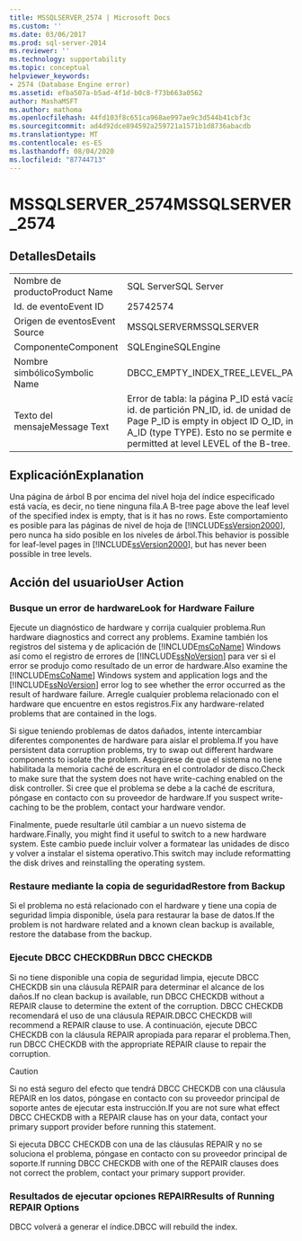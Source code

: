 ```yaml
---
title: MSSQLSERVER_2574 | Microsoft Docs
ms.custom: ''
ms.date: 03/06/2017
ms.prod: sql-server-2014
ms.reviewer: ''
ms.technology: supportability
ms.topic: conceptual
helpviewer_keywords:
- 2574 (Database Engine error)
ms.assetid: efba507a-b5ad-4f1d-b0c8-f73b663a0562
author: MashaMSFT
ms.author: mathoma
ms.openlocfilehash: 44fd103f8c651ca968ae997ae9c3d544b41cbf3c
ms.sourcegitcommit: ad4d92dce894592a259721a1571b1d8736abacdb
ms.translationtype: MT
ms.contentlocale: es-ES
ms.lasthandoff: 08/04/2020
ms.locfileid: "87744713"
---
```

# <a name="mssqlserver_2574"></a><span data-ttu-id="8d49e-102">MSSQLSERVER_2574</span><span class="sxs-lookup"><span data-stu-id="8d49e-102">MSSQLSERVER_2574</span></span>
    
## <a name="details"></a><span data-ttu-id="8d49e-103">Detalles</span><span class="sxs-lookup"><span data-stu-id="8d49e-103">Details</span></span>  
  
|||  
|-|-|  
|<span data-ttu-id="8d49e-104">Nombre de producto</span><span class="sxs-lookup"><span data-stu-id="8d49e-104">Product Name</span></span>|<span data-ttu-id="8d49e-105">SQL Server</span><span class="sxs-lookup"><span data-stu-id="8d49e-105">SQL Server</span></span>|  
|<span data-ttu-id="8d49e-106">Id. de evento</span><span class="sxs-lookup"><span data-stu-id="8d49e-106">Event ID</span></span>|<span data-ttu-id="8d49e-107">2574</span><span class="sxs-lookup"><span data-stu-id="8d49e-107">2574</span></span>|  
|<span data-ttu-id="8d49e-108">Origen de eventos</span><span class="sxs-lookup"><span data-stu-id="8d49e-108">Event Source</span></span>|<span data-ttu-id="8d49e-109">MSSQLSERVER</span><span class="sxs-lookup"><span data-stu-id="8d49e-109">MSSQLSERVER</span></span>|  
|<span data-ttu-id="8d49e-110">Componente</span><span class="sxs-lookup"><span data-stu-id="8d49e-110">Component</span></span>|<span data-ttu-id="8d49e-111">SQLEngine</span><span class="sxs-lookup"><span data-stu-id="8d49e-111">SQLEngine</span></span>|  
|<span data-ttu-id="8d49e-112">Nombre simbólico</span><span class="sxs-lookup"><span data-stu-id="8d49e-112">Symbolic Name</span></span>|<span data-ttu-id="8d49e-113">DBCC_EMPTY_INDEX_TREE_LEVEL_PAGE</span><span class="sxs-lookup"><span data-stu-id="8d49e-113">DBCC_EMPTY_INDEX_TREE_LEVEL_PAGE</span></span>|  
|<span data-ttu-id="8d49e-114">Texto del mensaje</span><span class="sxs-lookup"><span data-stu-id="8d49e-114">Message Text</span></span>|<span data-ttu-id="8d49e-115">Error de tabla: la página P_ID está vacía en el id. de objeto O_ID, id. de índice I_ID, id. de partición PN_ID, id. de unidad de asignación A_ID (tipo TYPE).</span><span class="sxs-lookup"><span data-stu-id="8d49e-115">Table error: Page P_ID is empty in object ID O_ID, index ID I_ID, partition ID PN_ID, alloc unit ID A_ID (type TYPE).</span></span> <span data-ttu-id="8d49e-116">Esto no se permite en el nivel LEVEL del árbol b.</span><span class="sxs-lookup"><span data-stu-id="8d49e-116">This is not permitted at level LEVEL of the B-tree.</span></span>|  
  
## <a name="explanation"></a><span data-ttu-id="8d49e-117">Explicación</span><span class="sxs-lookup"><span data-stu-id="8d49e-117">Explanation</span></span>  
 <span data-ttu-id="8d49e-118">Una página de árbol B por encima del nivel hoja del índice especificado está vacía, es decir, no tiene ninguna fila.</span><span class="sxs-lookup"><span data-stu-id="8d49e-118">A B-tree page above the leaf level of the specified index is empty, that is it has no rows.</span></span> <span data-ttu-id="8d49e-119">Este comportamiento es posible para las páginas de nivel de hoja de [!INCLUDE[ssVersion2000](../../includes/ssversion2000-md.md)], pero nunca ha sido posible en los niveles de árbol.</span><span class="sxs-lookup"><span data-stu-id="8d49e-119">This behavior is possible for leaf-level pages in [!INCLUDE[ssVersion2000](../../includes/ssversion2000-md.md)], but has never been possible in tree levels.</span></span>  
  
## <a name="user-action"></a><span data-ttu-id="8d49e-120">Acción del usuario</span><span class="sxs-lookup"><span data-stu-id="8d49e-120">User Action</span></span>  
  
### <a name="look-for-hardware-failure"></a><span data-ttu-id="8d49e-121">Busque un error de hardware</span><span class="sxs-lookup"><span data-stu-id="8d49e-121">Look for Hardware Failure</span></span>  
 <span data-ttu-id="8d49e-122">Ejecute un diagnóstico de hardware y corrija cualquier problema.</span><span class="sxs-lookup"><span data-stu-id="8d49e-122">Run hardware diagnostics and correct any problems.</span></span> <span data-ttu-id="8d49e-123">Examine también los registros del sistema y de aplicación de [!INCLUDE[msCoName](../../includes/msconame-md.md)] Windows así como el registro de errores de [!INCLUDE[ssNoVersion](../../includes/ssnoversion-md.md)] para ver si el error se produjo como resultado de un error de hardware.</span><span class="sxs-lookup"><span data-stu-id="8d49e-123">Also examine the [!INCLUDE[msCoName](../../includes/msconame-md.md)] Windows system and application logs and the [!INCLUDE[ssNoVersion](../../includes/ssnoversion-md.md)] error log to see whether the error occurred as the result of hardware failure.</span></span> <span data-ttu-id="8d49e-124">Arregle cualquier problema relacionado con el hardware que encuentre en estos registros.</span><span class="sxs-lookup"><span data-stu-id="8d49e-124">Fix any hardware-related problems that are contained in the logs.</span></span>  
  
 <span data-ttu-id="8d49e-125">Si sigue teniendo problemas de datos dañados, intente intercambiar diferentes componentes de hardware para aislar el problema.</span><span class="sxs-lookup"><span data-stu-id="8d49e-125">If you have persistent data corruption problems, try to swap out different hardware components to isolate the problem.</span></span> <span data-ttu-id="8d49e-126">Asegúrese de que el sistema no tiene habilitada la memoria caché de escritura en el controlador de disco.</span><span class="sxs-lookup"><span data-stu-id="8d49e-126">Check to make sure that the system does not have write-caching enabled on the disk controller.</span></span> <span data-ttu-id="8d49e-127">Si cree que el problema se debe a la caché de escritura, póngase en contacto con su proveedor de hardware.</span><span class="sxs-lookup"><span data-stu-id="8d49e-127">If you suspect write-caching to be the problem, contact your hardware vendor.</span></span>  
  
 <span data-ttu-id="8d49e-128">Finalmente, puede resultarle útil cambiar a un nuevo sistema de hardware.</span><span class="sxs-lookup"><span data-stu-id="8d49e-128">Finally, you might find it useful to switch to a new hardware system.</span></span> <span data-ttu-id="8d49e-129">Este cambio puede incluir volver a formatear las unidades de disco y volver a instalar el sistema operativo.</span><span class="sxs-lookup"><span data-stu-id="8d49e-129">This switch may include reformatting the disk drives and reinstalling the operating system.</span></span>  
  
### <a name="restore-from-backup"></a><span data-ttu-id="8d49e-130">Restaure mediante la copia de seguridad</span><span class="sxs-lookup"><span data-stu-id="8d49e-130">Restore from Backup</span></span>  
 <span data-ttu-id="8d49e-131">Si el problema no está relacionado con el hardware y tiene una copia de seguridad limpia disponible, úsela para restaurar la base de datos.</span><span class="sxs-lookup"><span data-stu-id="8d49e-131">If the problem is not hardware related and a known clean backup is available, restore the database from the backup.</span></span>  
  
### <a name="run-dbcc-checkdb"></a><span data-ttu-id="8d49e-132">Ejecute DBCC CHECKDB</span><span class="sxs-lookup"><span data-stu-id="8d49e-132">Run DBCC CHECKDB</span></span>  
 <span data-ttu-id="8d49e-133">Si no tiene disponible una copia de seguridad limpia, ejecute DBCC CHECKDB sin una cláusula REPAIR para determinar el alcance de los daños.</span><span class="sxs-lookup"><span data-stu-id="8d49e-133">If no clean backup is available, run DBCC CHECKDB without a REPAIR clause to determine the extent of the corruption.</span></span> <span data-ttu-id="8d49e-134">DBCC CHECKDB recomendará el uso de una cláusula REPAIR.</span><span class="sxs-lookup"><span data-stu-id="8d49e-134">DBCC CHECKDB will recommend a REPAIR clause to use.</span></span> <span data-ttu-id="8d49e-135">A continuación, ejecute DBCC CHECKDB con la cláusula REPAIR apropiada para reparar el problema.</span><span class="sxs-lookup"><span data-stu-id="8d49e-135">Then, run DBCC CHECKDB with the appropriate REPAIR clause to repair the corruption.</span></span>  
  
> [!CAUTION]  
>  <span data-ttu-id="8d49e-136">Si no está seguro del efecto que tendrá DBCC CHECKDB con una cláusula REPAIR en los datos, póngase en contacto con su proveedor principal de soporte antes de ejecutar esta instrucción.</span><span class="sxs-lookup"><span data-stu-id="8d49e-136">If you are not sure what effect DBCC CHECKDB with a REPAIR clause has on your data, contact your primary support provider before running this statement.</span></span>  
  
 <span data-ttu-id="8d49e-137">Si ejecuta DBCC CHECKDB con una de las cláusulas REPAIR y no se soluciona el problema, póngase en contacto con su proveedor principal de soporte.</span><span class="sxs-lookup"><span data-stu-id="8d49e-137">If running DBCC CHECKDB with one of the REPAIR clauses does not correct the problem, contact your primary support provider.</span></span>  
  
### <a name="results-of-running-repair-options"></a><span data-ttu-id="8d49e-138">Resultados de ejecutar opciones REPAIR</span><span class="sxs-lookup"><span data-stu-id="8d49e-138">Results of Running REPAIR Options</span></span>  
 <span data-ttu-id="8d49e-139">DBCC volverá a generar el índice.</span><span class="sxs-lookup"><span data-stu-id="8d49e-139">DBCC will rebuild the index.</span></span>  
  
  
